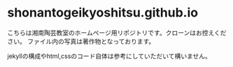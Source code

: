 # shonantogeikyoshitsu.github.io
こちらは湘南陶芸教室のホームページ用リポジトリです。クローンはお控えください。
ファイル内の写真は著作物となっております。

jekyllの構成やhtml,cssのコード自体は参考にしていただいて構いません。
